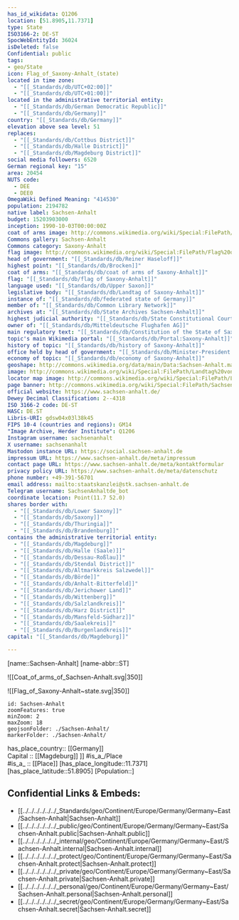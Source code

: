 ```yaml
---
has_id_wikidata: Q1206
location: [51.8905,11.7371] 
type: State
ISO3166-2: DE-ST
SpocWebEntityId: 36024
isDeleted: false
Confidential: public
tags:
- geo/State
icon: Flag_of_Saxony-Anhalt_(state)
located in time zone:
  - "[[_Standards/db/UTC+02:00]]"
  - "[[_Standards/db/UTC+01:00]]"
located in the administrative territorial entity:
  - "[[_Standards/db/German Democratic Republic]]"
  - "[[_Standards/db/Germany]]"
country: "[[_Standards/db/Germany]]"
elevation above sea level: 51
replaces:
  - "[[_Standards/db/Cottbus District]]"
  - "[[_Standards/db/Halle District]]"
  - "[[_Standards/db/Magdeburg District]]"
social media followers: 6520
German regional key: "15"
area: 20454
NUTS code:
  - DEE
  - DEE0
OmegaWiki Defined Meaning: "414530"
population: 2194782
native label: Sachsen-Anhalt
budget: 15203903000
inception: 1990-10-03T00:00:00Z
coat of arms image: http://commons.wikimedia.org/wiki/Special:FilePath/Wappen%20Sachsen-Anhalt.svg
Commons gallery: Sachsen-Anhalt
Commons category: Saxony-Anhalt
flag image: http://commons.wikimedia.org/wiki/Special:FilePath/Flag%20of%20Saxony-Anhalt%20%28state%29.svg
head of government: "[[_Standards/db/Reiner Haseloff]]"
highest point: "[[_Standards/db/Brocken]]"
coat of arms: "[[_Standards/db/coat of arms of Saxony-Anhalt]]"
flag: "[[_Standards/db/flag of Saxony-Anhalt]]"
language used: "[[_Standards/db/Upper Saxon]]"
legislative body: "[[_Standards/db/Landtag of Saxony-Anhalt]]"
instance of: "[[_Standards/db/federated state of Germany]]"
member of: "[[_Standards/db/Common Library Network]]"
archives at: "[[_Standards/db/State Archives Sachsen-Anhalt]]"
highest judicial authority: "[[_Standards/db/State Constitutional Court of Saxony-Anhalt]]"
owner of: "[[_Standards/db/Mitteldeutsche Flughafen AG]]"
main regulatory text: "[[_Standards/db/Constitution of the State of Saxony-Anhalt]]"
topic's main Wikimedia portal: "[[_Standards/db/Portal:Saxony-Anhalt]]"
history of topic: "[[_Standards/db/history of Saxony-Anhalt]]"
office held by head of government: "[[_Standards/db/Minister-President of Saxony-Anhalt]]"
economy of topic: "[[_Standards/db/economy of Saxony-Anhalt]]"
geoshape: http://commons.wikimedia.org/data/main/Data:Sachsen-Anhalt.map
image: http://commons.wikimedia.org/wiki/Special:FilePath/Landtag%20von%20Sachsen-Anhalt%20in%20Magdeburg.jpg
locator map image: http://commons.wikimedia.org/wiki/Special:FilePath/Locator%20map%20Saxony-Anhalt%20in%20Germany.svg
page banner: http://commons.wikimedia.org/wiki/Special:FilePath/Sachsen-Anhalt%20Wikivoyage%20banner.jpg
official website: https://www.sachsen-anhalt.de/
Dewey Decimal Classification: 2--4318
ISO 3166-2 code: DE-ST
HASC: DE.ST
Libris-URI: gdsw04x03l38k45
FIPS 10-4 (countries and regions): GM14
"Image Archive, Herder Institute": Q1206
Instagram username: sachsenanhalt
X username: sachsenanhalt
Mastodon instance URL: https://social.sachsen-anhalt.de
impressum URL: https://www.sachsen-anhalt.de/meta/impressum
contact page URL: https://www.sachsen-anhalt.de/meta/kontaktformular
privacy policy URL: https://www.sachsen-anhalt.de/meta/datenschutz
phone number: +49-391-56701
email address: mailto:staatskanzlei@stk.sachsen-anhalt.de
Telegram username: SachsenAnhaltde_bot
coordinate location: Point(11.7 52.0)
shares border with:
  - "[[_Standards/db/Lower Saxony]]"
  - "[[_Standards/db/Saxony]]"
  - "[[_Standards/db/Thuringia]]"
  - "[[_Standards/db/Brandenburg]]"
contains the administrative territorial entity:
  - "[[_Standards/db/Magdeburg]]"
  - "[[_Standards/db/Halle (Saale)]]"
  - "[[_Standards/db/Dessau-Roßlau]]"
  - "[[_Standards/db/Stendal District]]"
  - "[[_Standards/db/Altmarkkreis Salzwedel]]"
  - "[[_Standards/db/Börde]]"
  - "[[_Standards/db/Anhalt-Bitterfeld]]"
  - "[[_Standards/db/Jerichower Land]]"
  - "[[_Standards/db/Wittenberg]]"
  - "[[_Standards/db/Salzlandkreis]]"
  - "[[_Standards/db/Harz District]]"
  - "[[_Standards/db/Mansfeld-Südharz]]"
  - "[[_Standards/db/Saalekreis]]"
  - "[[_Standards/db/Burgenlandkreis]]"
capital: "[[_Standards/db/Magdeburg]]"

---
```


[name::Sachsen-Anhalt] 
[name-abbr::ST] 

![[Coat_of_arms_of_Sachsen-Anhalt.svg|350]]  

![[Flag_of_Saxony-Anhalt~state.svg|350]]  

```leaflet
id: Sachsen-Anhalt
zoomFeatures: true 
minZoom: 2 
maxZoom: 18
geojsonFolder: ./Sachsen-Anhalt/
markerFolder: ./Sachsen-Anhalt/
```

has_place_country:: [[Germany]]  
Capital :: [[Magdeburg]] ]] 
#is_a_/Place  
#is_a_ :: [[Place]] 
[has_place_longitude::11.7371] 
[has_place_latitude::51.8905] 
[Population::] 



## Confidential Links & Embeds: 
- [[../../../../../../_Standards/geo/Continent/Europe/Germany/Germany~East/Sachsen-Anhalt|Sachsen-Anhalt]] 
- [[../../../../../../_public/geo/Continent/Europe/Germany/Germany~East/Sachsen-Anhalt.public|Sachsen-Anhalt.public]] 
- [[../../../../../../_internal/geo/Continent/Europe/Germany/Germany~East/Sachsen-Anhalt.internal|Sachsen-Anhalt.internal]] 
- [[../../../../../../_protect/geo/Continent/Europe/Germany/Germany~East/Sachsen-Anhalt.protect|Sachsen-Anhalt.protect]] 
- [[../../../../../../_private/geo/Continent/Europe/Germany/Germany~East/Sachsen-Anhalt.private|Sachsen-Anhalt.private]] 
- [[../../../../../../_personal/geo/Continent/Europe/Germany/Germany~East/Sachsen-Anhalt.personal|Sachsen-Anhalt.personal]] 
- [[../../../../../../_secret/geo/Continent/Europe/Germany/Germany~East/Sachsen-Anhalt.secret|Sachsen-Anhalt.secret]] 
